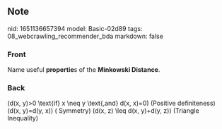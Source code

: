 ## Note
nid: 1651136657394
model: Basic-02d89
tags: 08_webcrawling_recommender_bda
markdown: false

### Front
Name useful <b>propertie</b>s of the <b>Minkowski Distance</b>.

### Back
\(d(x, y)>0 \text{if} x \neq y \text{,and} d(x, x)=0\) (Positive definiteness)
\(d(x, y)=d(y, x)\) ( Symmetry)
\(d(x, z) \leq d(x, y)+d(y, z)\) (Triangle Inequality)
